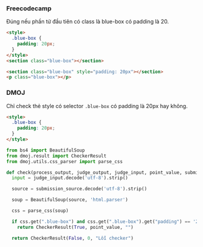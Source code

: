 ### Freecodecamp

Đúng nếu phần tử đầu tiên có class là blue-box có padding là 20.

```html
<style>
  .blue-box {
    padding: 20px;
  }
</style>
<section class="blue-box"></section>
```

```html
<section class="blue-box" style="padding: 20px"></section>
<p class="blue-box"></p>
```

### DMOJ

Chỉ check thẻ style có selector `.blue-box` có padding là 20px hay không.

```html
<style>
  .blue-box {
    padding: 20px;
  }
</style>
```

```python
from bs4 import BeautifulSoup
from dmoj.result import CheckerResult
from dmoj.utils.css_parser import parse_css

def check(process_output, judge_output, judge_input, point_value, submission_source, **kwargs):
  input = judge_input.decode('utf-8').strip()

  source = submission_source.decode('utf-8').strip()

  soup = BeautifulSoup(source, 'html.parser')

  css = parse_css(soup)

  if css.get(".blue-box") and css.get(".blue-box").get("padding") == '20px':
    return CheckerResult(True, point_value, "")

  return CheckerResult(False, 0, "Lỗi checker")
```
